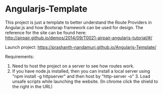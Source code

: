 # Angularjs-Template

This project is just a template to better understand the Route Providers in Angular.js and how Bootsrap framework can be used for design.
The reference for the site can be found here: http://airpair.github.io/demos/2014/09/T0021-airpair-angularjs-tutorial/#/  
  
Launch project: https://prashanth-nandamuri.github.io/Angularjs-Template/  
  
Requirements:  
1. Need to host the project on a server to see how routes work.  
2. If you have node.js installed, then you can install a local server using "npm install -g httpserver" and then host by "http-server -o" 3. Load unsafe scripts while launching the website. (In chrome click the shield to the right in the URL)
